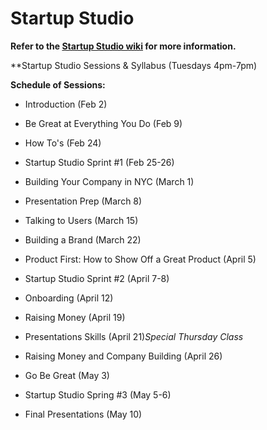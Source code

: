 # Startup Studio

**Refer to the [Startup Studio wiki](https://github.com/cornelltech/startup-studio/wiki) for more information.**

**Startup Studio Sessions & Syllabus (Tuesdays 4pm-7pm) 

**Schedule of Sessions:**

* Introduction (Feb 2)

* Be Great at Everything You Do (Feb 9)

* How To's (Feb 24)

* Startup Studio Sprint #1 (Feb 25-26)

* Building Your Company in NYC (March 1)

* Presentation Prep (March 8)

* Talking to Users (March 15)

* Building a Brand (March 22)

* Product First: How to Show Off a Great Product (April 5)

* Startup Studio Sprint #2 (April 7-8)

* Onboarding (April 12)

* Raising Money (April 19)

* Presentations Skills (April 21)*Special Thursday Class*

* Raising Money and Company Building (April 26)

* Go Be Great (May 3)

* Startup Studio Spring #3 (May 5-6)

* Final Presentations (May 10)
